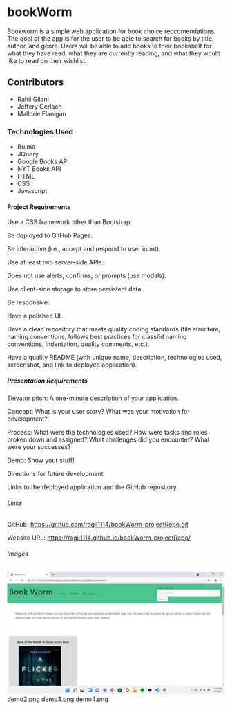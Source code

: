 # bookWorm
Bookworm is a simple web application for book choice reccomendations. The goal of the app is for the user to be able to search for books by title, author, and genre. Users will be able to add books to their bookshelf for what they have read, what they are currently reading, and what they would like to read on their wishlist.


## Contributors
- Rahil Gilani
- Jeffery Gerlach
- Mallorie Flanigan


### Technologies Used
- Bulma 
- JQuery
- Google Books API
- NYT Books API
- HTML
- CSS
- Javascript


#### Project Requirements
Use a CSS framework other than Bootstrap.

Be deployed to GitHub Pages.

Be interactive (i.e., accept and respond to user input).

Use at least two server-side APIs.

Does not use alerts, confirms, or prompts (use modals).

Use client-side storage to store persistent data.

Be responsive.

Have a polished UI.

Have a clean repository that meets quality coding standards (file structure, naming conventions, follows best practices for class/id naming conventions, indentation, quality comments, etc.).

Have a quality README (with unique name, description, technologies used, screenshot, and link to deployed application).


##### Presentation Requirements
Elevator pitch: A one-minute description of your application.

Concept: What is your user story? What was your motivation for development?

Process: What were the technologies used? How were tasks and roles broken down and assigned? What challenges did you encounter? What were your successes?

Demo: Show your stuff!

Directions for future development.

Links to the deployed application and the GitHub repository.


###### Links
GitHub:
https://github.com/ragil1114/bookWorm-projectRepo.git

Website URL:
https://ragil1114.github.io/bookWorm-projectRepo/


###### Images
![demo](https://github.com/ragil1114/bookWorm-projectRepo/blob/main/assets/images/demo.png)
demo2.png
demo3.png
demo4.png
